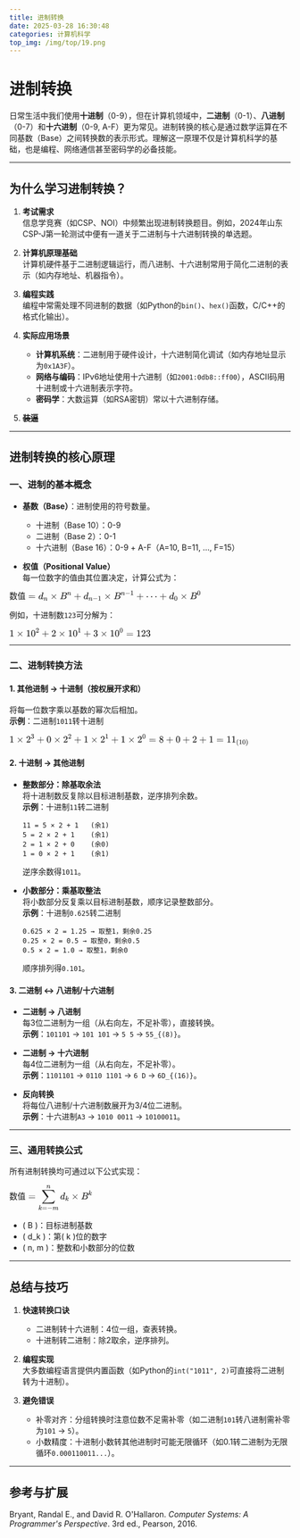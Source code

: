 ```yaml
---
title: 进制转换
date: 2025-03-28 16:30:48
categories: 计算机科学
top_img: /img/top/19.png
---
```


# 进制转换

日常生活中我们使用**十进制**（0-9），但在计算机领域中，**二进制**（0-1）、**八进制**（0-7）和**十六进制**（0-9, A-F）更为常见。进制转换的核心是通过数学运算在不同基数（Base）之间转换数的表示形式。理解这一原理不仅是计算机科学的基础，也是编程、网络通信甚至密码学的必备技能。

---

## 为什么学习进制转换？

1. **考试需求**  
   信息学竞赛（如CSP、NOI）中频繁出现进制转换题目。例如，2024年山东CSP-J第一轮测试中便有一道关于二进制与十六进制转换的单选题。

2. **计算机原理基础**  
   计算机硬件基于二进制逻辑运行，而八进制、十六进制常用于简化二进制的表示（如内存地址、机器指令）。

3. **编程实践**  
   编程中常需处理不同进制的数据（如Python的`bin()`、`hex()`函数，C/C++的格式化输出）。

4. **实际应用场景**  
   - **计算机系统**：二进制用于硬件设计，十六进制简化调试（如内存地址显示为`0x1A3F`）。  
   - **网络与编码**：IPv6地址使用十六进制（如`2001:0db8::ff00`），ASCII码用十进制或十六进制表示字符。  
   - **密码学**：大数运算（如RSA密钥）常以十六进制存储。  

5. **~~装逼~~**

---

## 进制转换的核心原理

### 一、进制的基本概念
- **基数（Base）**：进制使用的符号数量。  
  - 十进制（Base 10）：0-9  
  - 二进制（Base 2）：0-1  
  - 十六进制（Base 16）：0-9 + A-F（A=10, B=11, ..., F=15）

- **权值（Positional Value）**  
  每一位数字的值由其位置决定，计算公式为：  

<svg xmlns="http://www.w3.org/2000/svg" width="44.937ex" height="2.47ex" viewBox="0 -883.9 19862.4 1091.9" xmlns:xlink="http://www.w3.org/1999/xlink" aria-hidden="true" style=""><defs><path id="MJX-9-TEX-N-3D" d="M56 347Q56 360 70 367H707Q722 359 722 347Q722 336 708 328L390 327H72Q56 332 56 347ZM56 153Q56 168 72 173H708Q722 163 722 153Q722 140 707 133H70Q56 140 56 153Z"></path><path id="MJX-9-TEX-I-1D451" d="M366 683Q367 683 438 688T511 694Q523 694 523 686Q523 679 450 384T375 83T374 68Q374 26 402 26Q411 27 422 35Q443 55 463 131Q469 151 473 152Q475 153 483 153H487H491Q506 153 506 145Q506 140 503 129Q490 79 473 48T445 8T417 -8Q409 -10 393 -10Q359 -10 336 5T306 36L300 51Q299 52 296 50Q294 48 292 46Q233 -10 172 -10Q117 -10 75 30T33 157Q33 205 53 255T101 341Q148 398 195 420T280 442Q336 442 364 400Q369 394 369 396Q370 400 396 505T424 616Q424 629 417 632T378 637H357Q351 643 351 645T353 664Q358 683 366 683ZM352 326Q329 405 277 405Q242 405 210 374T160 293Q131 214 119 129Q119 126 119 118T118 106Q118 61 136 44T179 26Q233 26 290 98L298 109L352 326Z"></path><path id="MJX-9-TEX-I-1D45B" d="M21 287Q22 293 24 303T36 341T56 388T89 425T135 442Q171 442 195 424T225 390T231 369Q231 367 232 367L243 378Q304 442 382 442Q436 442 469 415T503 336T465 179T427 52Q427 26 444 26Q450 26 453 27Q482 32 505 65T540 145Q542 153 560 153Q580 153 580 145Q580 144 576 130Q568 101 554 73T508 17T439 -10Q392 -10 371 17T350 73Q350 92 386 193T423 345Q423 404 379 404H374Q288 404 229 303L222 291L189 157Q156 26 151 16Q138 -11 108 -11Q95 -11 87 -5T76 7T74 17Q74 30 112 180T152 343Q153 348 153 366Q153 405 129 405Q91 405 66 305Q60 285 60 284Q58 278 41 278H27Q21 284 21 287Z"></path><path id="MJX-9-TEX-N-D7" d="M630 29Q630 9 609 9Q604 9 587 25T493 118L389 222L284 117Q178 13 175 11Q171 9 168 9Q160 9 154 15T147 29Q147 36 161 51T255 146L359 250L255 354Q174 435 161 449T147 471Q147 480 153 485T168 490Q173 490 175 489Q178 487 284 383L389 278L493 382Q570 459 587 475T609 491Q630 491 630 471Q630 464 620 453T522 355L418 250L522 145Q606 61 618 48T630 29Z"></path><path id="MJX-9-TEX-I-1D435" d="M231 637Q204 637 199 638T194 649Q194 676 205 682Q206 683 335 683Q594 683 608 681Q671 671 713 636T756 544Q756 480 698 429T565 360L555 357Q619 348 660 311T702 219Q702 146 630 78T453 1Q446 0 242 0Q42 0 39 2Q35 5 35 10Q35 17 37 24Q42 43 47 45Q51 46 62 46H68Q95 46 128 49Q142 52 147 61Q150 65 219 339T288 628Q288 635 231 637ZM649 544Q649 574 634 600T585 634Q578 636 493 637Q473 637 451 637T416 636H403Q388 635 384 626Q382 622 352 506Q352 503 351 500L320 374H401Q482 374 494 376Q554 386 601 434T649 544ZM595 229Q595 273 572 302T512 336Q506 337 429 337Q311 337 310 336Q310 334 293 263T258 122L240 52Q240 48 252 48T333 46Q422 46 429 47Q491 54 543 105T595 229Z"></path><path id="MJX-9-TEX-N-2B" d="M56 237T56 250T70 270H369V420L370 570Q380 583 389 583Q402 583 409 568V270H707Q722 262 722 250T707 230H409V-68Q401 -82 391 -82H389H387Q375 -82 369 -68V230H70Q56 237 56 250Z"></path><path id="MJX-9-TEX-N-2212" d="M84 237T84 250T98 270H679Q694 262 694 250T679 230H98Q84 237 84 250Z"></path><path id="MJX-9-TEX-N-31" d="M213 578L200 573Q186 568 160 563T102 556H83V602H102Q149 604 189 617T245 641T273 663Q275 666 285 666Q294 666 302 660V361L303 61Q310 54 315 52T339 48T401 46H427V0H416Q395 3 257 3Q121 3 100 0H88V46H114Q136 46 152 46T177 47T193 50T201 52T207 57T213 61V578Z"></path><path id="MJX-9-TEX-N-22EF" d="M78 250Q78 274 95 292T138 310Q162 310 180 294T199 251Q199 226 182 208T139 190T96 207T78 250ZM525 250Q525 274 542 292T585 310Q609 310 627 294T646 251Q646 226 629 208T586 190T543 207T525 250ZM972 250Q972 274 989 292T1032 310Q1056 310 1074 294T1093 251Q1093 226 1076 208T1033 190T990 207T972 250Z"></path><path id="MJX-9-TEX-N-30" d="M96 585Q152 666 249 666Q297 666 345 640T423 548Q460 465 460 320Q460 165 417 83Q397 41 362 16T301 -15T250 -22Q224 -22 198 -16T137 16T82 83Q39 165 39 320Q39 494 96 585ZM321 597Q291 629 250 629Q208 629 178 597Q153 571 145 525T137 333Q137 175 145 125T181 46Q209 16 250 16Q290 16 318 46Q347 76 354 130T362 333Q362 478 354 524T321 597Z"></path></defs><g stroke="currentColor" fill="currentColor" stroke-width="0" transform="matrix(1 0 0 -1 0 0)"><g data-mml-node="math"><g data-mml-node="mtext"><text data-variant="normal" transform="matrix(1 0 0 -1 0 0)" font-size="836.9px" font-family="serif">数</text><text data-variant="normal" transform="translate(837.3, 0) matrix(1 0 0 -1 0 0)" font-size="836.9px" font-family="serif">值</text></g><g data-mml-node="mo" transform="translate(1951.4, 0)"><use xlink:href="#MJX-9-TEX-N-3D"></use></g><g data-mml-node="msub" transform="translate(3007.2, 0)"><g data-mml-node="mi"><use xlink:href="#MJX-9-TEX-I-1D451"></use></g><g data-mml-node="mi" transform="translate(520, -150) scale(0.707)"><use xlink:href="#MJX-9-TEX-I-1D45B"></use></g></g><g data-mml-node="mo" transform="translate(4223.7, 0)"><use xlink:href="#MJX-9-TEX-N-D7"></use></g><g data-mml-node="msup" transform="translate(5223.9, 0)"><g data-mml-node="mi"><use xlink:href="#MJX-9-TEX-I-1D435"></use></g><g data-mml-node="mi" transform="translate(759, 413) scale(0.707)"><use xlink:href="#MJX-9-TEX-I-1D45B"></use></g></g><g data-mml-node="mo" transform="translate(6679.4, 0)"><use xlink:href="#MJX-9-TEX-N-2B"></use></g><g data-mml-node="msub" transform="translate(7679.6, 0)"><g data-mml-node="mi"><use xlink:href="#MJX-9-TEX-I-1D451"></use></g><g data-mml-node="TeXAtom" transform="translate(520, -150) scale(0.707)" data-mjx-texclass="ORD"><g data-mml-node="mi"><use xlink:href="#MJX-9-TEX-I-1D45B"></use></g><g data-mml-node="mo" transform="translate(600, 0)"><use xlink:href="#MJX-9-TEX-N-2212"></use></g><g data-mml-node="mn" transform="translate(1378, 0)"><use xlink:href="#MJX-9-TEX-N-31"></use></g></g></g><g data-mml-node="mo" transform="translate(9799.8, 0)"><use xlink:href="#MJX-9-TEX-N-D7"></use></g><g data-mml-node="msup" transform="translate(10800, 0)"><g data-mml-node="mi"><use xlink:href="#MJX-9-TEX-I-1D435"></use></g><g data-mml-node="TeXAtom" transform="translate(759, 413) scale(0.707)" data-mjx-texclass="ORD"><g data-mml-node="mi"><use xlink:href="#MJX-9-TEX-I-1D45B"></use></g><g data-mml-node="mo" transform="translate(600, 0)"><use xlink:href="#MJX-9-TEX-N-2212"></use></g><g data-mml-node="mn" transform="translate(1378, 0)"><use xlink:href="#MJX-9-TEX-N-31"></use></g></g></g><g data-mml-node="mo" transform="translate(13159.2, 0)"><use xlink:href="#MJX-9-TEX-N-2B"></use></g><g data-mml-node="mo" transform="translate(14159.4, 0)"><use xlink:href="#MJX-9-TEX-N-22EF"></use></g><g data-mml-node="mo" transform="translate(15553.6, 0)"><use xlink:href="#MJX-9-TEX-N-2B"></use></g><g data-mml-node="msub" transform="translate(16553.8, 0)"><g data-mml-node="mi"><use xlink:href="#MJX-9-TEX-I-1D451"></use></g><g data-mml-node="mn" transform="translate(520, -150) scale(0.707)"><use xlink:href="#MJX-9-TEX-N-30"></use></g></g><g data-mml-node="mo" transform="translate(17699.6, 0)"><use xlink:href="#MJX-9-TEX-N-D7"></use></g><g data-mml-node="msup" transform="translate(18699.8, 0)"><g data-mml-node="mi"><use xlink:href="#MJX-9-TEX-I-1D435"></use></g><g data-mml-node="mn" transform="translate(759, 413) scale(0.707)"><use xlink:href="#MJX-9-TEX-N-30"></use></g></g></g></g></svg>

例如，十进制数`123`可分解为：  

<svg xmlns="http://www.w3.org/2000/svg" width="33.159ex" height="2.185ex" viewBox="0 -883.9 14656.4 965.9" xmlns:xlink="http://www.w3.org/1999/xlink" aria-hidden="true" style=""><defs><path id="MJX-10-TEX-N-31" d="M213 578L200 573Q186 568 160 563T102 556H83V602H102Q149 604 189 617T245 641T273 663Q275 666 285 666Q294 666 302 660V361L303 61Q310 54 315 52T339 48T401 46H427V0H416Q395 3 257 3Q121 3 100 0H88V46H114Q136 46 152 46T177 47T193 50T201 52T207 57T213 61V578Z"></path><path id="MJX-10-TEX-N-D7" d="M630 29Q630 9 609 9Q604 9 587 25T493 118L389 222L284 117Q178 13 175 11Q171 9 168 9Q160 9 154 15T147 29Q147 36 161 51T255 146L359 250L255 354Q174 435 161 449T147 471Q147 480 153 485T168 490Q173 490 175 489Q178 487 284 383L389 278L493 382Q570 459 587 475T609 491Q630 491 630 471Q630 464 620 453T522 355L418 250L522 145Q606 61 618 48T630 29Z"></path><path id="MJX-10-TEX-N-30" d="M96 585Q152 666 249 666Q297 666 345 640T423 548Q460 465 460 320Q460 165 417 83Q397 41 362 16T301 -15T250 -22Q224 -22 198 -16T137 16T82 83Q39 165 39 320Q39 494 96 585ZM321 597Q291 629 250 629Q208 629 178 597Q153 571 145 525T137 333Q137 175 145 125T181 46Q209 16 250 16Q290 16 318 46Q347 76 354 130T362 333Q362 478 354 524T321 597Z"></path><path id="MJX-10-TEX-N-32" d="M109 429Q82 429 66 447T50 491Q50 562 103 614T235 666Q326 666 387 610T449 465Q449 422 429 383T381 315T301 241Q265 210 201 149L142 93L218 92Q375 92 385 97Q392 99 409 186V189H449V186Q448 183 436 95T421 3V0H50V19V31Q50 38 56 46T86 81Q115 113 136 137Q145 147 170 174T204 211T233 244T261 278T284 308T305 340T320 369T333 401T340 431T343 464Q343 527 309 573T212 619Q179 619 154 602T119 569T109 550Q109 549 114 549Q132 549 151 535T170 489Q170 464 154 447T109 429Z"></path><path id="MJX-10-TEX-N-2B" d="M56 237T56 250T70 270H369V420L370 570Q380 583 389 583Q402 583 409 568V270H707Q722 262 722 250T707 230H409V-68Q401 -82 391 -82H389H387Q375 -82 369 -68V230H70Q56 237 56 250Z"></path><path id="MJX-10-TEX-N-33" d="M127 463Q100 463 85 480T69 524Q69 579 117 622T233 665Q268 665 277 664Q351 652 390 611T430 522Q430 470 396 421T302 350L299 348Q299 347 308 345T337 336T375 315Q457 262 457 175Q457 96 395 37T238 -22Q158 -22 100 21T42 130Q42 158 60 175T105 193Q133 193 151 175T169 130Q169 119 166 110T159 94T148 82T136 74T126 70T118 67L114 66Q165 21 238 21Q293 21 321 74Q338 107 338 175V195Q338 290 274 322Q259 328 213 329L171 330L168 332Q166 335 166 348Q166 366 174 366Q202 366 232 371Q266 376 294 413T322 525V533Q322 590 287 612Q265 626 240 626Q208 626 181 615T143 592T132 580H135Q138 579 143 578T153 573T165 566T175 555T183 540T186 520Q186 498 172 481T127 463Z"></path><path id="MJX-10-TEX-N-3D" d="M56 347Q56 360 70 367H707Q722 359 722 347Q722 336 708 328L390 327H72Q56 332 56 347ZM56 153Q56 168 72 173H708Q722 163 722 153Q722 140 707 133H70Q56 140 56 153Z"></path></defs><g stroke="currentColor" fill="currentColor" stroke-width="0" transform="matrix(1 0 0 -1 0 0)"><g data-mml-node="math"><g data-mml-node="mn"><use xlink:href="#MJX-10-TEX-N-31"></use></g><g data-mml-node="mo" transform="translate(722.2, 0)"><use xlink:href="#MJX-10-TEX-N-D7"></use></g><g data-mml-node="msup" transform="translate(1722.4, 0)"><g data-mml-node="mn"><use xlink:href="#MJX-10-TEX-N-31"></use><use xlink:href="#MJX-10-TEX-N-30" transform="translate(500, 0)"></use></g><g data-mml-node="mn" transform="translate(1000, 413) scale(0.707)"><use xlink:href="#MJX-10-TEX-N-32"></use></g></g><g data-mml-node="mo" transform="translate(3348.2, 0)"><use xlink:href="#MJX-10-TEX-N-2B"></use></g><g data-mml-node="mn" transform="translate(4348.4, 0)"><use xlink:href="#MJX-10-TEX-N-32"></use></g><g data-mml-node="mo" transform="translate(5070.7, 0)"><use xlink:href="#MJX-10-TEX-N-D7"></use></g><g data-mml-node="msup" transform="translate(6070.9, 0)"><g data-mml-node="mn"><use xlink:href="#MJX-10-TEX-N-31"></use><use xlink:href="#MJX-10-TEX-N-30" transform="translate(500, 0)"></use></g><g data-mml-node="mn" transform="translate(1000, 413) scale(0.707)"><use xlink:href="#MJX-10-TEX-N-31"></use></g></g><g data-mml-node="mo" transform="translate(7696.7, 0)"><use xlink:href="#MJX-10-TEX-N-2B"></use></g><g data-mml-node="mn" transform="translate(8696.9, 0)"><use xlink:href="#MJX-10-TEX-N-33"></use></g><g data-mml-node="mo" transform="translate(9419.1, 0)"><use xlink:href="#MJX-10-TEX-N-D7"></use></g><g data-mml-node="msup" transform="translate(10419.3, 0)"><g data-mml-node="mn"><use xlink:href="#MJX-10-TEX-N-31"></use><use xlink:href="#MJX-10-TEX-N-30" transform="translate(500, 0)"></use></g><g data-mml-node="mn" transform="translate(1000, 413) scale(0.707)"><use xlink:href="#MJX-10-TEX-N-30"></use></g></g><g data-mml-node="mo" transform="translate(12100.7, 0)"><use xlink:href="#MJX-10-TEX-N-3D"></use></g><g data-mml-node="mn" transform="translate(13156.4, 0)"><use xlink:href="#MJX-10-TEX-N-31"></use><use xlink:href="#MJX-10-TEX-N-32" transform="translate(500, 0)"></use><use xlink:href="#MJX-10-TEX-N-33" transform="translate(1000, 0)"></use></g></g></g></svg>

---

### 二、进制转换方法

#### 1. 其他进制 → 十进制（按权展开求和）
将每一位数字乘以基数的幂次后相加。  
**示例**：二进制`1011`转十进制  

<svg xmlns="http://www.w3.org/2000/svg" width="56.138ex" height="2.8ex" viewBox="0 -883.9 24813 1237.4" xmlns:xlink="http://www.w3.org/1999/xlink" aria-hidden="true" style=""><defs><path id="MJX-11-TEX-N-31" d="M213 578L200 573Q186 568 160 563T102 556H83V602H102Q149 604 189 617T245 641T273 663Q275 666 285 666Q294 666 302 660V361L303 61Q310 54 315 52T339 48T401 46H427V0H416Q395 3 257 3Q121 3 100 0H88V46H114Q136 46 152 46T177 47T193 50T201 52T207 57T213 61V578Z"></path><path id="MJX-11-TEX-N-D7" d="M630 29Q630 9 609 9Q604 9 587 25T493 118L389 222L284 117Q178 13 175 11Q171 9 168 9Q160 9 154 15T147 29Q147 36 161 51T255 146L359 250L255 354Q174 435 161 449T147 471Q147 480 153 485T168 490Q173 490 175 489Q178 487 284 383L389 278L493 382Q570 459 587 475T609 491Q630 491 630 471Q630 464 620 453T522 355L418 250L522 145Q606 61 618 48T630 29Z"></path><path id="MJX-11-TEX-N-32" d="M109 429Q82 429 66 447T50 491Q50 562 103 614T235 666Q326 666 387 610T449 465Q449 422 429 383T381 315T301 241Q265 210 201 149L142 93L218 92Q375 92 385 97Q392 99 409 186V189H449V186Q448 183 436 95T421 3V0H50V19V31Q50 38 56 46T86 81Q115 113 136 137Q145 147 170 174T204 211T233 244T261 278T284 308T305 340T320 369T333 401T340 431T343 464Q343 527 309 573T212 619Q179 619 154 602T119 569T109 550Q109 549 114 549Q132 549 151 535T170 489Q170 464 154 447T109 429Z"></path><path id="MJX-11-TEX-N-33" d="M127 463Q100 463 85 480T69 524Q69 579 117 622T233 665Q268 665 277 664Q351 652 390 611T430 522Q430 470 396 421T302 350L299 348Q299 347 308 345T337 336T375 315Q457 262 457 175Q457 96 395 37T238 -22Q158 -22 100 21T42 130Q42 158 60 175T105 193Q133 193 151 175T169 130Q169 119 166 110T159 94T148 82T136 74T126 70T118 67L114 66Q165 21 238 21Q293 21 321 74Q338 107 338 175V195Q338 290 274 322Q259 328 213 329L171 330L168 332Q166 335 166 348Q166 366 174 366Q202 366 232 371Q266 376 294 413T322 525V533Q322 590 287 612Q265 626 240 626Q208 626 181 615T143 592T132 580H135Q138 579 143 578T153 573T165 566T175 555T183 540T186 520Q186 498 172 481T127 463Z"></path><path id="MJX-11-TEX-N-2B" d="M56 237T56 250T70 270H369V420L370 570Q380 583 389 583Q402 583 409 568V270H707Q722 262 722 250T707 230H409V-68Q401 -82 391 -82H389H387Q375 -82 369 -68V230H70Q56 237 56 250Z"></path><path id="MJX-11-TEX-N-30" d="M96 585Q152 666 249 666Q297 666 345 640T423 548Q460 465 460 320Q460 165 417 83Q397 41 362 16T301 -15T250 -22Q224 -22 198 -16T137 16T82 83Q39 165 39 320Q39 494 96 585ZM321 597Q291 629 250 629Q208 629 178 597Q153 571 145 525T137 333Q137 175 145 125T181 46Q209 16 250 16Q290 16 318 46Q347 76 354 130T362 333Q362 478 354 524T321 597Z"></path><path id="MJX-11-TEX-N-3D" d="M56 347Q56 360 70 367H707Q722 359 722 347Q722 336 708 328L390 327H72Q56 332 56 347ZM56 153Q56 168 72 173H708Q722 163 722 153Q722 140 707 133H70Q56 140 56 153Z"></path><path id="MJX-11-TEX-N-38" d="M70 417T70 494T124 618T248 666Q319 666 374 624T429 515Q429 485 418 459T392 417T361 389T335 371T324 363L338 354Q352 344 366 334T382 323Q457 264 457 174Q457 95 399 37T249 -22Q159 -22 101 29T43 155Q43 263 172 335L154 348Q133 361 127 368Q70 417 70 494ZM286 386L292 390Q298 394 301 396T311 403T323 413T334 425T345 438T355 454T364 471T369 491T371 513Q371 556 342 586T275 624Q268 625 242 625Q201 625 165 599T128 534Q128 511 141 492T167 463T217 431Q224 426 228 424L286 386ZM250 21Q308 21 350 55T392 137Q392 154 387 169T375 194T353 216T330 234T301 253T274 270Q260 279 244 289T218 306L210 311Q204 311 181 294T133 239T107 157Q107 98 150 60T250 21Z"></path><path id="MJX-11-TEX-N-28" d="M94 250Q94 319 104 381T127 488T164 576T202 643T244 695T277 729T302 750H315H319Q333 750 333 741Q333 738 316 720T275 667T226 581T184 443T167 250T184 58T225 -81T274 -167T316 -220T333 -241Q333 -250 318 -250H315H302L274 -226Q180 -141 137 -14T94 250Z"></path><path id="MJX-11-TEX-N-29" d="M60 749L64 750Q69 750 74 750H86L114 726Q208 641 251 514T294 250Q294 182 284 119T261 12T224 -76T186 -143T145 -194T113 -227T90 -246Q87 -249 86 -250H74Q66 -250 63 -250T58 -247T55 -238Q56 -237 66 -225Q221 -64 221 250T66 725Q56 737 55 738Q55 746 60 749Z"></path></defs><g stroke="currentColor" fill="currentColor" stroke-width="0" transform="matrix(1 0 0 -1 0 0)"><g data-mml-node="math"><g data-mml-node="mn"><use xlink:href="#MJX-11-TEX-N-31"></use></g><g data-mml-node="mo" transform="translate(722.2, 0)"><use xlink:href="#MJX-11-TEX-N-D7"></use></g><g data-mml-node="msup" transform="translate(1722.4, 0)"><g data-mml-node="mn"><use xlink:href="#MJX-11-TEX-N-32"></use></g><g data-mml-node="mn" transform="translate(500, 413) scale(0.707)"><use xlink:href="#MJX-11-TEX-N-33"></use></g></g><g data-mml-node="mo" transform="translate(2848.2, 0)"><use xlink:href="#MJX-11-TEX-N-2B"></use></g><g data-mml-node="mn" transform="translate(3848.4, 0)"><use xlink:href="#MJX-11-TEX-N-30"></use></g><g data-mml-node="mo" transform="translate(4570.7, 0)"><use xlink:href="#MJX-11-TEX-N-D7"></use></g><g data-mml-node="msup" transform="translate(5570.9, 0)"><g data-mml-node="mn"><use xlink:href="#MJX-11-TEX-N-32"></use></g><g data-mml-node="mn" transform="translate(500, 413) scale(0.707)"><use xlink:href="#MJX-11-TEX-N-32"></use></g></g><g data-mml-node="mo" transform="translate(6696.7, 0)"><use xlink:href="#MJX-11-TEX-N-2B"></use></g><g data-mml-node="mn" transform="translate(7696.9, 0)"><use xlink:href="#MJX-11-TEX-N-31"></use></g><g data-mml-node="mo" transform="translate(8419.1, 0)"><use xlink:href="#MJX-11-TEX-N-D7"></use></g><g data-mml-node="msup" transform="translate(9419.3, 0)"><g data-mml-node="mn"><use xlink:href="#MJX-11-TEX-N-32"></use></g><g data-mml-node="mn" transform="translate(500, 413) scale(0.707)"><use xlink:href="#MJX-11-TEX-N-31"></use></g></g><g data-mml-node="mo" transform="translate(10545.1, 0)"><use xlink:href="#MJX-11-TEX-N-2B"></use></g><g data-mml-node="mn" transform="translate(11545.3, 0)"><use xlink:href="#MJX-11-TEX-N-31"></use></g><g data-mml-node="mo" transform="translate(12267.5, 0)"><use xlink:href="#MJX-11-TEX-N-D7"></use></g><g data-mml-node="msup" transform="translate(13267.8, 0)"><g data-mml-node="mn"><use xlink:href="#MJX-11-TEX-N-32"></use></g><g data-mml-node="mn" transform="translate(500, 413) scale(0.707)"><use xlink:href="#MJX-11-TEX-N-30"></use></g></g><g data-mml-node="mo" transform="translate(14449.1, 0)"><use xlink:href="#MJX-11-TEX-N-3D"></use></g><g data-mml-node="mn" transform="translate(15504.9, 0)"><use xlink:href="#MJX-11-TEX-N-38"></use></g><g data-mml-node="mo" transform="translate(16227.1, 0)"><use xlink:href="#MJX-11-TEX-N-2B"></use></g><g data-mml-node="mn" transform="translate(17227.3, 0)"><use xlink:href="#MJX-11-TEX-N-30"></use></g><g data-mml-node="mo" transform="translate(17949.5, 0)"><use xlink:href="#MJX-11-TEX-N-2B"></use></g><g data-mml-node="mn" transform="translate(18949.8, 0)"><use xlink:href="#MJX-11-TEX-N-32"></use></g><g data-mml-node="mo" transform="translate(19672, 0)"><use xlink:href="#MJX-11-TEX-N-2B"></use></g><g data-mml-node="mn" transform="translate(20672.2, 0)"><use xlink:href="#MJX-11-TEX-N-31"></use></g><g data-mml-node="mo" transform="translate(21450, 0)"><use xlink:href="#MJX-11-TEX-N-3D"></use></g><g data-mml-node="msub" transform="translate(22505.8, 0)"><g data-mml-node="mn"><use xlink:href="#MJX-11-TEX-N-31"></use><use xlink:href="#MJX-11-TEX-N-31" transform="translate(500, 0)"></use></g><g data-mml-node="TeXAtom" transform="translate(1000, -176.7) scale(0.707)" data-mjx-texclass="ORD"><g data-mml-node="mo"><use xlink:href="#MJX-11-TEX-N-28"></use></g><g data-mml-node="mn" transform="translate(389, 0)"><use xlink:href="#MJX-11-TEX-N-31"></use><use xlink:href="#MJX-11-TEX-N-30" transform="translate(500, 0)"></use></g><g data-mml-node="mo" transform="translate(1389, 0)"><use xlink:href="#MJX-11-TEX-N-29"></use></g></g></g></g></g></svg>

#### 2. 十进制 → 其他进制
- **整数部分：除基取余法**  
  将十进制数反复除以目标进制基数，逆序排列余数。  
  **示例**：十进制`11`转二进制  
  ```
  11 = 5 × 2 + 1   (余1)
  5 = 2 × 2 + 1    (余1)
  2 = 1 × 2 + 0    (余0)
  1 = 0 × 2 + 1    (余1)
  ```  
  逆序余数得`1011`。

- **小数部分：乘基取整法**  
  将小数部分反复乘以目标进制基数，顺序记录整数部分。  
  **示例**：十进制`0.625`转二进制  
  ```
  0.625 × 2 = 1.25 → 取整1，剩余0.25  
  0.25 × 2 = 0.5 → 取整0，剩余0.5  
  0.5 × 2 = 1.0 → 取整1，剩余0  
  ```  
  顺序排列得`0.101`。

#### 3. 二进制 ↔ 八进制/十六进制
- **二进制 → 八进制**  
  每3位二进制为一组（从右向左，不足补零），直接转换。  
  **示例**：`101101` → `101 101` → `5 5` → `55_{(8)}`。

- **二进制 → 十六进制**  
  每4位二进制为一组（从右向左，不足补零）。  
  **示例**：`1101101` → `0110 1101` → `6 D` → `6D_{(16)}`。

- **反向转换**  
  将每位八进制/十六进制数展开为3/4位二进制。  
  **示例**：十六进制`A3` → `1010 0011` → `10100011`。

---

### 三、通用转换公式
所有进制转换均可通过以下公式实现：  

  <svg xmlns="http://www.w3.org/2000/svg" width="19.461ex" height="6.399ex" viewBox="0 -1562.5 8601.6 2828.3" xmlns:xlink="http://www.w3.org/1999/xlink" aria-hidden="true" style=""><defs><path id="MJX-23-TEX-N-3D" d="M56 347Q56 360 70 367H707Q722 359 722 347Q722 336 708 328L390 327H72Q56 332 56 347ZM56 153Q56 168 72 173H708Q722 163 722 153Q722 140 707 133H70Q56 140 56 153Z"></path><path id="MJX-23-TEX-LO-2211" d="M60 948Q63 950 665 950H1267L1325 815Q1384 677 1388 669H1348L1341 683Q1320 724 1285 761Q1235 809 1174 838T1033 881T882 898T699 902H574H543H251L259 891Q722 258 724 252Q725 250 724 246Q721 243 460 -56L196 -356Q196 -357 407 -357Q459 -357 548 -357T676 -358Q812 -358 896 -353T1063 -332T1204 -283T1307 -196Q1328 -170 1348 -124H1388Q1388 -125 1381 -145T1356 -210T1325 -294L1267 -449L666 -450Q64 -450 61 -448Q55 -446 55 -439Q55 -437 57 -433L590 177Q590 178 557 222T452 366T322 544L56 909L55 924Q55 945 60 948Z"></path><path id="MJX-23-TEX-I-1D458" d="M121 647Q121 657 125 670T137 683Q138 683 209 688T282 694Q294 694 294 686Q294 679 244 477Q194 279 194 272Q213 282 223 291Q247 309 292 354T362 415Q402 442 438 442Q468 442 485 423T503 369Q503 344 496 327T477 302T456 291T438 288Q418 288 406 299T394 328Q394 353 410 369T442 390L458 393Q446 405 434 405H430Q398 402 367 380T294 316T228 255Q230 254 243 252T267 246T293 238T320 224T342 206T359 180T365 147Q365 130 360 106T354 66Q354 26 381 26Q429 26 459 145Q461 153 479 153H483Q499 153 499 144Q499 139 496 130Q455 -11 378 -11Q333 -11 305 15T277 90Q277 108 280 121T283 145Q283 167 269 183T234 206T200 217T182 220H180Q168 178 159 139T145 81T136 44T129 20T122 7T111 -2Q98 -11 83 -11Q66 -11 57 -1T48 16Q48 26 85 176T158 471L195 616Q196 629 188 632T149 637H144Q134 637 131 637T124 640T121 647Z"></path><path id="MJX-23-TEX-N-2212" d="M84 237T84 250T98 270H679Q694 262 694 250T679 230H98Q84 237 84 250Z"></path><path id="MJX-23-TEX-I-1D45A" d="M21 287Q22 293 24 303T36 341T56 388T88 425T132 442T175 435T205 417T221 395T229 376L231 369Q231 367 232 367L243 378Q303 442 384 442Q401 442 415 440T441 433T460 423T475 411T485 398T493 385T497 373T500 364T502 357L510 367Q573 442 659 442Q713 442 746 415T780 336Q780 285 742 178T704 50Q705 36 709 31T724 26Q752 26 776 56T815 138Q818 149 821 151T837 153Q857 153 857 145Q857 144 853 130Q845 101 831 73T785 17T716 -10Q669 -10 648 17T627 73Q627 92 663 193T700 345Q700 404 656 404H651Q565 404 506 303L499 291L466 157Q433 26 428 16Q415 -11 385 -11Q372 -11 364 -4T353 8T350 18Q350 29 384 161L420 307Q423 322 423 345Q423 404 379 404H374Q288 404 229 303L222 291L189 157Q156 26 151 16Q138 -11 108 -11Q95 -11 87 -5T76 7T74 17Q74 30 112 181Q151 335 151 342Q154 357 154 369Q154 405 129 405Q107 405 92 377T69 316T57 280Q55 278 41 278H27Q21 284 21 287Z"></path><path id="MJX-23-TEX-I-1D45B" d="M21 287Q22 293 24 303T36 341T56 388T89 425T135 442Q171 442 195 424T225 390T231 369Q231 367 232 367L243 378Q304 442 382 442Q436 442 469 415T503 336T465 179T427 52Q427 26 444 26Q450 26 453 27Q482 32 505 65T540 145Q542 153 560 153Q580 153 580 145Q580 144 576 130Q568 101 554 73T508 17T439 -10Q392 -10 371 17T350 73Q350 92 386 193T423 345Q423 404 379 404H374Q288 404 229 303L222 291L189 157Q156 26 151 16Q138 -11 108 -11Q95 -11 87 -5T76 7T74 17Q74 30 112 180T152 343Q153 348 153 366Q153 405 129 405Q91 405 66 305Q60 285 60 284Q58 278 41 278H27Q21 284 21 287Z"></path><path id="MJX-23-TEX-I-1D451" d="M366 683Q367 683 438 688T511 694Q523 694 523 686Q523 679 450 384T375 83T374 68Q374 26 402 26Q411 27 422 35Q443 55 463 131Q469 151 473 152Q475 153 483 153H487H491Q506 153 506 145Q506 140 503 129Q490 79 473 48T445 8T417 -8Q409 -10 393 -10Q359 -10 336 5T306 36L300 51Q299 52 296 50Q294 48 292 46Q233 -10 172 -10Q117 -10 75 30T33 157Q33 205 53 255T101 341Q148 398 195 420T280 442Q336 442 364 400Q369 394 369 396Q370 400 396 505T424 616Q424 629 417 632T378 637H357Q351 643 351 645T353 664Q358 683 366 683ZM352 326Q329 405 277 405Q242 405 210 374T160 293Q131 214 119 129Q119 126 119 118T118 106Q118 61 136 44T179 26Q233 26 290 98L298 109L352 326Z"></path><path id="MJX-23-TEX-N-D7" d="M630 29Q630 9 609 9Q604 9 587 25T493 118L389 222L284 117Q178 13 175 11Q171 9 168 9Q160 9 154 15T147 29Q147 36 161 51T255 146L359 250L255 354Q174 435 161 449T147 471Q147 480 153 485T168 490Q173 490 175 489Q178 487 284 383L389 278L493 382Q570 459 587 475T609 491Q630 491 630 471Q630 464 620 453T522 355L418 250L522 145Q606 61 618 48T630 29Z"></path><path id="MJX-23-TEX-I-1D435" d="M231 637Q204 637 199 638T194 649Q194 676 205 682Q206 683 335 683Q594 683 608 681Q671 671 713 636T756 544Q756 480 698 429T565 360L555 357Q619 348 660 311T702 219Q702 146 630 78T453 1Q446 0 242 0Q42 0 39 2Q35 5 35 10Q35 17 37 24Q42 43 47 45Q51 46 62 46H68Q95 46 128 49Q142 52 147 61Q150 65 219 339T288 628Q288 635 231 637ZM649 544Q649 574 634 600T585 634Q578 636 493 637Q473 637 451 637T416 636H403Q388 635 384 626Q382 622 352 506Q352 503 351 500L320 374H401Q482 374 494 376Q554 386 601 434T649 544ZM595 229Q595 273 572 302T512 336Q506 337 429 337Q311 337 310 336Q310 334 293 263T258 122L240 52Q240 48 252 48T333 46Q422 46 429 47Q491 54 543 105T595 229Z"></path></defs><g stroke="currentColor" fill="currentColor" stroke-width="0" transform="matrix(1 0 0 -1 0 0)"><g data-mml-node="math"><g data-mml-node="mtext"><text data-variant="normal" transform="matrix(1 0 0 -1 0 0)" font-size="836.9px" font-family="serif">数</text><text data-variant="normal" transform="translate(837.3, 0) matrix(1 0 0 -1 0 0)" font-size="836.9px" font-family="serif">值</text></g><g data-mml-node="mo" transform="translate(1951.4, 0)"><use xlink:href="#MJX-23-TEX-N-3D"></use></g><g data-mml-node="munderover" transform="translate(3007.2, 0)"><g data-mml-node="mo" transform="translate(322.8, 0)"><use xlink:href="#MJX-23-TEX-LO-2211"></use></g><g data-mml-node="TeXAtom" transform="translate(0, -1107.7) scale(0.707)" data-mjx-texclass="ORD"><g data-mml-node="mi"><use xlink:href="#MJX-23-TEX-I-1D458"></use></g><g data-mml-node="mo" transform="translate(521, 0)"><use xlink:href="#MJX-23-TEX-N-3D"></use></g><g data-mml-node="mo" transform="translate(1299, 0)"><use xlink:href="#MJX-23-TEX-N-2212"></use></g><g data-mml-node="mi" transform="translate(2077, 0)"><use xlink:href="#MJX-23-TEX-I-1D45A"></use></g></g><g data-mml-node="TeXAtom" transform="translate(832.6, 1150) scale(0.707)" data-mjx-texclass="ORD"><g data-mml-node="mi"><use xlink:href="#MJX-23-TEX-I-1D45B"></use></g></g></g><g data-mml-node="msub" transform="translate(5263.3, 0)"><g data-mml-node="mi"><use xlink:href="#MJX-23-TEX-I-1D451"></use></g><g data-mml-node="mi" transform="translate(520, -150) scale(0.707)"><use xlink:href="#MJX-23-TEX-I-1D458"></use></g></g><g data-mml-node="mo" transform="translate(6424, 0)"><use xlink:href="#MJX-23-TEX-N-D7"></use></g><g data-mml-node="msup" transform="translate(7424.2, 0)"><g data-mml-node="mi"><use xlink:href="#MJX-23-TEX-I-1D435"></use></g><g data-mml-node="TeXAtom" transform="translate(759, 413) scale(0.707)" data-mjx-texclass="ORD"><g data-mml-node="mi"><use xlink:href="#MJX-23-TEX-I-1D458"></use></g></g></g></g></g></svg> 

- \( B \)：目标进制基数  
- \( d_k \)：第\( k \)位的数字  
- \( n, m \)：整数和小数部分的位数  

---

## 总结与技巧
1. **快速转换口诀**  
   - 二进制转十六进制：4位一组，查表转换。  
   - 十进制转二进制：除2取余，逆序排列。

2. **编程实现**  
   大多数编程语言提供内置函数（如Python的`int("1011", 2)`可直接将二进制转为十进制）。

3. **避免错误**  
   - 补零对齐：分组转换时注意位数不足需补零（如二进制`101`转八进制需补零为`101` → `5`）。  
   - 小数精度：十进制小数转其他进制时可能无限循环（如0.1转二进制为无限循环`0.000110011...`）。

---

## 参考与扩展
Bryant, Randal E., and David R. O'Hallaron. *Computer Systems: A Programmer's Perspective*. 3rd ed., Pearson, 2016.
